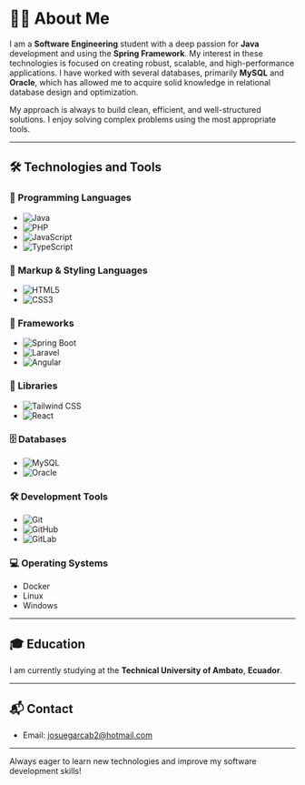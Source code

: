 # 👨‍💻 About Me

I am a **Software Engineering** student with a deep passion for **Java** development and using the **Spring Framework**. My interest in these technologies is focused on creating robust, scalable, and high-performance applications. I have worked with several databases, primarily **MySQL** and **Oracle**, which has allowed me to acquire solid knowledge in relational database design and optimization.

My approach is always to build clean, efficient, and well-structured solutions. I enjoy solving complex problems using the most appropriate tools.

---

## 🛠️ Technologies and Tools

### 📌 Programming Languages
- ![Java](https://img.shields.io/badge/-Java-orange?style=flat&logo=java&logoColor=white)  
- ![PHP](https://img.shields.io/badge/-PHP-777BB4?style=flat&logo=php&logoColor=white)  
- ![JavaScript](https://img.shields.io/badge/-JavaScript-yellow?style=flat&logo=javascript&logoColor=black)  
- ![TypeScript](https://img.shields.io/badge/-TypeScript-blue?style=flat&logo=typescript&logoColor=white)  

### 🎨 Markup & Styling Languages
- ![HTML5](https://img.shields.io/badge/-HTML5-red?style=flat&logo=html5&logoColor=white)  
- ![CSS3](https://img.shields.io/badge/-CSS3-blue?style=flat&logo=css3&logoColor=white)

### 🌱 Frameworks
- ![Spring Boot](https://img.shields.io/badge/-Spring%20Boot-6DB33F?style=flat&logo=springboot&logoColor=white)  
- ![Laravel](https://img.shields.io/badge/-Laravel-FF2D20?style=flat&logo=laravel&logoColor=white)  
- ![Angular](https://img.shields.io/badge/-Angular-red?style=flat&logo=angular&logoColor=white)  

### 🎨 Libraries
- ![Tailwind CSS](https://img.shields.io/badge/-Tailwind%20CSS-38B2AC?style=flat&logo=tailwind-css&logoColor=white)  
- ![React](https://img.shields.io/badge/-React-61DAFB?style=flat&logo=react&logoColor=black)  

### 🗄️ Databases
- ![MySQL](https://img.shields.io/badge/-MySQL-4479A1?style=flat&logo=mysql&logoColor=white)  
- ![Oracle](https://img.shields.io/badge/-Oracle-F80000?style=flat&logo=oracle&logoColor=white)  

### 🛠️ Development Tools
- ![Git](https://img.shields.io/badge/-Git-F05032?style=flat&logo=git&logoColor=white)  
- ![GitHub](https://img.shields.io/badge/-GitHub-181717?style=flat&logo=github&logoColor=white)  
- ![GitLab](https://img.shields.io/badge/-GitLab-FCA121?style=flat&logo=gitlab&logoColor=white)  

### 💻 Operating Systems
- Docker  
- Linux  
- Windows  

---

## 🎓 Education
I am currently studying at the **Technical University of Ambato**, **Ecuador**.

---

## 📬 Contact
- Email: [josuegarcab2@hotmail.com](mailto:josuegarcab2@hotmail.com)

---

Always eager to learn new technologies and improve my software development skills!
